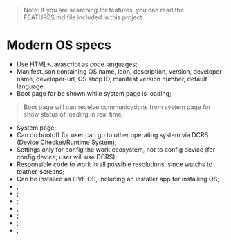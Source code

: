 > Note: If you are searching for features, you can read the FEATURES.md file included in this project.

# Modern OS specs

- Use HTML+Javascript as code languages;
- Manifest.json containing OS name, icon, description, version, developer-name, developer-url, OS shop ID, manifest version number, default language;
- Boot page for be shown while system page is loading;
> Boot page will can receive communications from system page for show status of loading in real time.

- System page;
- Can do bootoff for user can go to other operating system via DCRS (Device Checker/Runtime System);
- Settings only for config the work ecosystem, not to config device (for config device, user will use DCRS);
- Responsible code to work in all possible resolutions, since watchs to teather-screens;
- Can be installed as LIVE OS, including an installer app for installing OS;
- ;
- ;
- ;
- ;
- ;
- ;
- ;